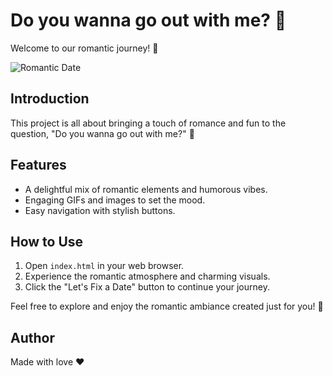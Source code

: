 # Do you wanna go out with me? 💖

Welcome to our romantic journey! 🌹

![Romantic Date](https://i.postimg.cc/pdNqPxx1/milk-and-mocha-cute.gif)

## Introduction

This project is all about bringing a touch of romance and fun to the question, "Do you wanna go out with me?" 💑

## Features

- A delightful mix of romantic elements and humorous vibes.
- Engaging GIFs and images to set the mood.
- Easy navigation with stylish buttons.


## How to Use

1. Open `index.html` in your web browser.
2. Experience the romantic atmosphere and charming visuals.
3. Click the "Let's Fix a Date" button to continue your journey.

Feel free to explore and enjoy the romantic ambiance created just for you! 🌟

## Author

Made with love ❤️
